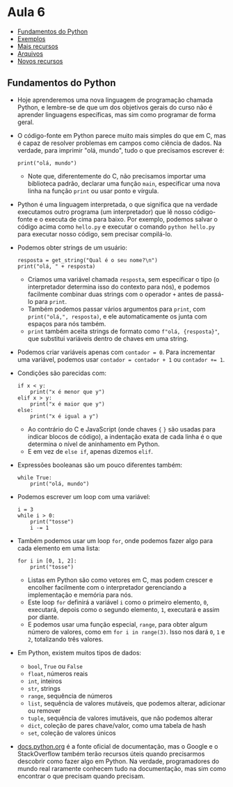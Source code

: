 # Aula 6

*   [Fundamentos do Python](#python-basics)
*   [Exemplos](#examples)
*   [Mais recursos](#more-features)
*   [Arquivos](#files)
*   [Novos recursos](#new-features)

Fundamentos do Python
-------------

*   Hoje aprenderemos uma nova linguagem de programação chamada Python, e lembre-se de que um dos objetivos gerais do curso não é aprender linguagens específicas, mas sim como programar de forma geral.
*   O código-fonte em Python parece muito mais simples do que em C, mas é capaz de resolver problemas em campos como ciência de dados. Na verdade, para imprimir "olá, mundo", tudo o que precisamos escrever é:

        print("olá, mundo")
        
    
    *   Note que, diferentemente do C, não precisamos importar uma biblioteca padrão, declarar uma função `main`, especificar uma nova linha na função `print` ou usar ponto e vírgula.
*   Python é uma linguagem interpretada, o que significa que na verdade executamos outro programa (um interpretador) que lê nosso código-fonte e o executa de cima para baixo. Por exemplo, podemos salvar o código acima como `hello.py` e executar o comando `python hello.py` para executar nosso código, sem precisar compilá-lo.
*   Podemos obter strings de um usuário:
    
        resposta = get_string("Qual é o seu nome?\n")
        print("olá, " + resposta)
        
    
    *   Criamos uma variável chamada `resposta`, sem especificar o tipo (o interpretador determina isso do contexto para nós), e podemos facilmente combinar duas strings com o operador `+` antes de passá-lo para `print`.
    *   Também podemos passar vários argumentos para `print`, com `print("olá,", resposta)`, e ele automaticamente os junta com espaços para nós também.
    *   `print` também aceita strings de formato como `f"olá, {resposta}"`, que substitui variáveis dentro de chaves em uma string.
*   Podemos criar variáveis apenas com `contador = 0`. Para incrementar uma variável, podemos usar `contador = contador + 1` ou `contador += 1`.
*   Condições são parecidas com:
    
        if x < y:
            print("x é menor que y")
        elif x > y:
            print("x é maior que y")
        else:
            print("x é igual a y")
        
    
    *   Ao contrário do C e JavaScript (onde chaves `{` `}` são usadas para indicar blocos de código), a indentação exata de cada linha é o que determina o nível de aninhamento em Python.
    *   E em vez de `else if`, apenas dizemos `elif`.
*   Expressões booleanas são um pouco diferentes também:
    
        while True:
            print("olá, mundo")
        
    
*   Podemos escrever um loop com uma variável:
    
        i = 3
        while i > 0:
            print("tosse")
            i -= 1
        
    
*   Também podemos usar um loop `for`, onde podemos fazer algo para cada elemento em uma lista:
    
        for i in [0, 1, 2]:
            print("tosse")
        
    
    *   Listas em Python são como vetores em C, mas podem crescer e encolher facilmente com o interpretador gerenciando a implementação e memória para nós.
    *   Este loop `for` definirá a variável `i` como o primeiro elemento, `0`, executará, depois como o segundo elemento, `1`, executará e assim por diante.
    *   E podemos usar uma função especial, `range`, para obter algum número de valores, como em `for i in range(3)`. Isso nos dará `0`, `1` e `2`, totalizando três valores.
*   Em Python, existem muitos tipos de dados:
    *   `bool`, `True` ou `False`
    *   `float`, números reais
    *   `int`, inteiros
    *   `str`, strings
    *   `range`, sequência de números
    *   `list`, sequência de valores mutáveis, que podemos alterar, adicionar ou remover
    *   `tuple`, sequência de valores imutáveis, que não podemos alterar
    *   `dict`, coleção de pares chave/valor, como uma tabela de hash
    *   `set`, coleção de valores únicos
*   [docs.python.org](https://docs.python.org) é a fonte oficial de documentação, mas o Google e o StackOverflow também terão recursos úteis quando precisarmos descobrir como fazer algo em Python. Na verdade, programadores do mundo real raramente conhecem tudo na documentação, mas sim como encontrar o que precisam quando precisam.